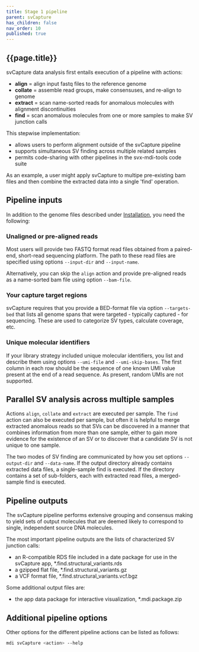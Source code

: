```yaml
---
title: Stage 1 pipeline
parent: svCapture
has_children: false
nav_order: 10
published: true
---
```


## {{page.title}}

svCapture data analysis first entails execution of a pipeline with actions:
- **align** = align input fastq files to the reference genome
- **collate** = assemble read groups, make consensuses, and re-align to genome
- **extract** = scan name-sorted reads for anomalous molecules with alignment discontinuities
- **find** = scan anomalous molecules from one or more samples to make SV junction calls

This stepwise implementation:
- allows users to perform alignment outside of the svCapture pipeline
- supports simultaneous SV finding across multiple related samples
- permits code-sharing with other pipelines in the svx-mdi-tools code suite

As an example, a user might apply svCapture to multipe pre-existing
bam files and then combine the extracted data into a single 'find' operation.

## Pipeline inputs

In addition to the genome files described under
[Installation](https://wilsontelab.github.io/svx-mdi-tools/docs/installation/installation.html),
you need the following:

### Unaligned or pre-aligned reads

Most users will provide two FASTQ format read files obtained
from a paired-end, short-read sequencing platform. The path to these
read files are specified using options `--input-dir` and `--input-name`.

Alternatively, you can skip the `align` action and provide pre-aligned
reads as a name-sorted bam file using option `--bam-file`.

### Your capture target regions

svCapture requires that you provide a BED-format file via option `--targets-bed`
that lists all genome spans that were targeted - typically captured - 
for sequencing. These are used to categorize SV types, calculate coverage, etc.

### Unique molecular identifiers

If your library strategy included unique molecular identifiers, you
list and describe them using options `--umi-file` and `--umi-skip-bases`.
The first column in each row should be the sequence of one known UMI value
present at the end of a read sequence. As present, random UMIs are not supported.

## Parallel SV analysis across multiple samples

Actions `align`, `collate` and `extract` are executed per sample.
The `find` action can also be executed per sample, but often it is 
helpful to merge extracted anomalous reads so that SVs can be
discovered in a manner that combines information from more than one sample,
either to gain more evidence for the existence of an SV or to discover
that a candidate SV is not unique to one sample.

The two modes of SV finding are communicated by how you set options
`--output-dir` and `--data-name`. If the output directory already
contains extracted data files, a single-sample find is executed.
If the directory contains a set of sub-folders, each with extracted read files,
a merged-sample find is executed.

## Pipeline outputs

The svCapture pipeline performs extensive grouping and consensus
making to yield sets of output molecules that are deemed likely to correspond
to single, independent source DNA molecules.

The most important pipeline outputs are the lists of characterized SV junction calls:
- an R-compatible RDS file included in a date package for use in the svCapture app, *.find.structural_variants.rds
- a gzipped flat file, *.find.structural_variants.gz
- a VCF format file, *.find.structural_variants.vcf.bgz

Some additional output files are:
- the app data package for interactive visualization, *.mdi.package.zip

## Additional pipeline options

Other options for the different pipeline actions can be listed as follows:

```sh
mdi svCapture <action> --help
```
